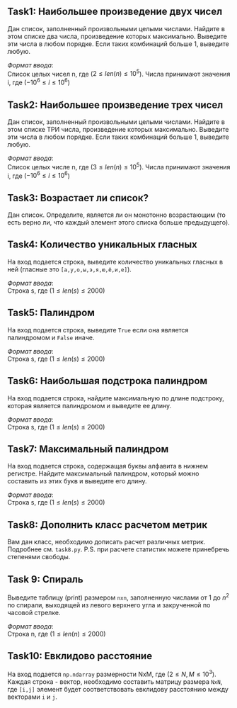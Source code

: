 ## **Task1: Наибольшее произведение двух чисел**<br/>
Дан список, заполненный произвольными целыми числами. Найдите в этом списке два числа, произведение которых максимально. Выведите эти числа в любом порядке. Если таких комбинаций больше 1, выведите любую.

*Формат ввода*:<br/>
Список целых чисел n, где ($2 \leq len(n) \leq 10^5$). Числа принимают значения i, где ($-10^6 \leq i \leq 10^6$)

## **Task2: Наибольшее произведение трех чисел**<br/>
Дан список, заполненный произвольными целыми числами. Найдите в этом списке ТРИ числа, произведение которых максимально. Выведите эти числа в любом порядке. Если таких комбинаций больше 1, выведите любую.

*Формат ввода*:<br/>
Список целых числе n, где ($3 \leq len(n) \leq 10^5$). Числа принимают значения i, где ($-10^6 \leq i \leq 10^6$)

## **Task3: Возрастает ли список?**<br/>
Дан список. Определите, является ли он монотонно возрастающим (то есть верно ли, что каждый элемент этого списка больше предыдущего).

## **Task4: Количество уникальных гласных**<br/>
На вход подается строка, выведите количество уникальных гласных в ней (гласные это `[а,у,о,ы,э,я,ю,ё,и,е]`).

*Формат ввода*:<br/>
Строка s, где $(1 \leq len(s) \leq 2000)$

## **Task5: Палиндром**<br/>
На вход подается строка, выведите `True` если она является палиндромом и `False` иначе.

*Формат ввода*:<br/>
Строка s, где $(1 \leq len(s) \leq 2000)$

## **Task6: Наибольшая подстрока палиндром**<br/>
На вход подается строка, найдите максимальную по длине подстроку, которая является палиндромом и выведите ее длину.

*Формат ввода*:<br/>
Строка s, где $(1 \leq len(s) \leq 2000)$

## **Task7: Максимальный палиндром**<br/>
На вход подается строка, содержащая буквы алфавита в нижнем регистре. Найдите максимальный палиндром, который можно составить из этих букв и выведите его длину.

*Формат ввода*:<br/>
Строка s, где $(1 \leq len(s) \leq 2000)$

## **Task8: Дополнить класс расчетом метрик**<br/>
Вам дан класс, необходимо дописать расчет различных метрик. Подробнее см. `task8.py`.
P.S. при расчете статистик можете принебречь степенями свободы.

## **Task 9: Спираль**<br/>
Выведите таблицу (print) размером `nxn`, заполненную числами от 1 до $n^2$ по спирали, выходящей из левого верхнего угла и закрученной по часовой стрелке.

*Формат ввода*:<br/>
Строка n, где $(1 \leq len(n) \leq 2000)$

## **Task10: Евклидово расстояние**<br/>
На вход подается `np.ndarray` размерности NxM, где $(2 \leq N, M \leq 10^3)$. Каждая строка - вектор, необходимо составить матрицу размера `NxN`, где `[i,j]` элемент будет соответствовать евклидову расстоянию между векторами `i` и `j`.
